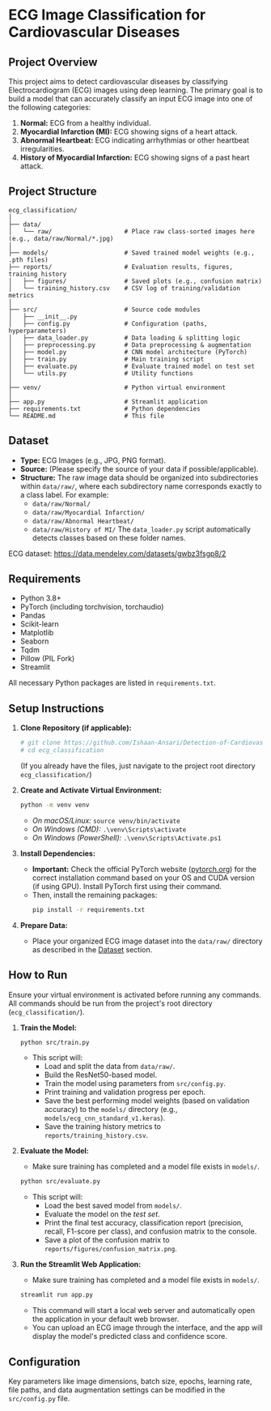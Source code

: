 # ECG Image Classification for Cardiovascular Diseases

## Project Overview

This project aims to detect cardiovascular diseases by classifying Electrocardiogram (ECG) images using deep learning. The primary goal is to build a model that can accurately classify an input ECG image into one of the following categories:

1.  **Normal:** ECG from a healthy individual.
2.  **Myocardial Infarction (MI):** ECG showing signs of a heart attack.
3.  **Abnormal Heartbeat:** ECG indicating arrhythmias or other heartbeat irregularities.
4.  **History of Myocardial Infarction:** ECG showing signs of a past heart attack.


## Project Structure

```text
ecg_classification/
│
├── data/
│   └── raw/                    # Place raw class‑sorted images here (e.g., data/raw/Normal/*.jpg)
│
├── models/                     # Saved trained model weights (e.g., .pth files)
├── reports/                    # Evaluation results, figures, training history
│   ├── figures/                # Saved plots (e.g., confusion matrix)
│   └── training_history.csv    # CSV log of training/validation metrics
│
├── src/                        # Source code modules
│   ├── __init__.py
│   ├── config.py               # Configuration (paths, hyperparameters)
│   ├── data_loader.py          # Data loading & splitting logic
│   ├── preprocessing.py        # Data preprocessing & augmentation
│   ├── model.py                # CNN model architecture (PyTorch)
│   ├── train.py                # Main training script
│   ├── evaluate.py             # Evaluate trained model on test set
│   └── utils.py                # Utility functions
│
├── venv/                       # Python virtual environment
│
├── app.py                      # Streamlit application
├── requirements.txt            # Python dependencies
└── README.md                   # This file
```

## Dataset

* **Type:** ECG Images (e.g., JPG, PNG format).
* **Source:** (Please specify the source of your data if possible/applicable).
* **Structure:** The raw image data should be organized into subdirectories within `data/raw/`, where each subdirectory name corresponds exactly to a class label. For example:
    * `data/raw/Normal/`
    * `data/raw/Myocardial Infarction/`
    * `data/raw/Abnormal Heartbeat/`
    * `data/raw/History of MI/`
    The `data_loader.py` script automatically detects classes based on these folder names.

ECG dataset: https://data.mendeley.com/datasets/gwbz3fsgp8/2

## Requirements

* Python 3.8+
* PyTorch (including torchvision, torchaudio)
* Pandas
* Scikit-learn
* Matplotlib
* Seaborn
* Tqdm
* Pillow (PIL Fork)
* Streamlit

All necessary Python packages are listed in `requirements.txt`.

## Setup Instructions

1.  **Clone Repository (if applicable):**
    ```bash
    # git clone https://github.com/Ishaan-Ansari/Detection-of-Cardiovascular-Diseases-in-ECG-images.git
    # cd ecg_classification
    ```
    (If you already have the files, just navigate to the project root directory `ecg_classification/`)

2.  **Create and Activate Virtual Environment:**
    ```bash
    python -m venv venv
    ```
    * *On macOS/Linux:* `source venv/bin/activate`
    * *On Windows (CMD):* `.\venv\Scripts\activate`
    * *On Windows (PowerShell):* `.\venv\Scripts\Activate.ps1`

3.  **Install Dependencies:**
    * **Important:** Check the official PyTorch website ([pytorch.org](https://pytorch.org/get-started/locally/)) for the correct installation command based on your OS and CUDA version (if using GPU). Install PyTorch first using their command.
    * Then, install the remaining packages:
        ```bash
        pip install -r requirements.txt
        ```

4.  **Prepare Data:**
    * Place your organized ECG image dataset into the `data/raw/` directory as described in the [Dataset](#dataset) section.

## How to Run

Ensure your virtual environment is activated before running any commands. All commands should be run from the project's root directory (`ecg_classification/`).

1.  **Train the Model:**
    ```bash
    python src/train.py
    ```
    * This script will:
        * Load and split the data from `data/raw/`.
        * Build the ResNet50-based model.
        * Train the model using parameters from `src/config.py`.
        * Print training and validation progress per epoch.
        * Save the best performing model weights (based on validation accuracy) to the `models/` directory (e.g., `models/ecg_cnn_standard_v1.keras`).
        * Save the training history metrics to `reports/training_history.csv`.

2.  **Evaluate the Model:**
    * Make sure training has completed and a model file exists in `models/`.
    ```bash
    python src/evaluate.py
    ```
    * This script will:
        * Load the best saved model from `models/`.
        * Evaluate the model on the *test set*.
        * Print the final test accuracy, classification report (precision, recall, F1-score per class), and confusion matrix to the console.
        * Save a plot of the confusion matrix to `reports/figures/confusion_matrix.png`.

3.  **Run the Streamlit Web Application:**
    * Make sure training has completed and a model file exists in `models/`.
    ```bash
    streamlit run app.py
    ```
    * This command will start a local web server and automatically open the application in your default web browser.
    * You can upload an ECG image through the interface, and the app will display the model's predicted class and confidence score.

## Configuration

Key parameters like image dimensions, batch size, epochs, learning rate, file paths, and data augmentation settings can be modified in the `src/config.py` file.


